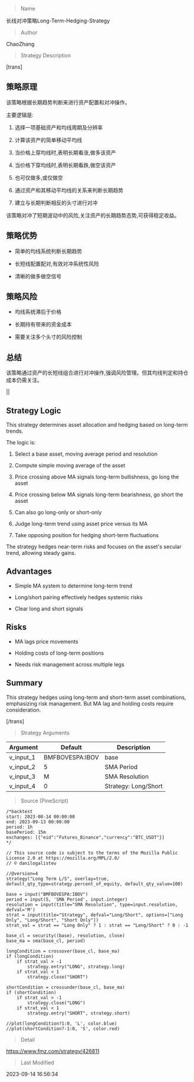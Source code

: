 
> Name

长线对冲策略Long-Term-Hedging-Strategy

> Author

ChaoZhang

> Strategy Description


[trans]  

## 策略原理

该策略根据长期趋势判断来进行资产配置和对冲操作。

主要逻辑是:

1. 选择一项基础资产和均线周期及分辨率

2. 计算该资产的简单移动平均线

3. 当价格上穿均线时,表明长期看涨,做多该资产

4. 当价格下穿均线时,表明长期看跌,做空该资产

5. 也可仅做多,或仅做空

6. 通过资产和其移动平均线的关系来判断长期趋势

7. 建立与长期判断相反的头寸进行对冲

该策略对冲了短期波动中的风险,关注资产的长期趋势态势,可获得稳定收益。

## 策略优势

- 简单的均线系统判断长期趋势

- 长短线配置配对,有效对冲系统性风险

- 清晰的做多做空信号

## 策略风险

- 均线系统滞后于价格

- 长期持有带来的资金成本

- 需要关注多个头寸的风险控制

## 总结

该策略通过资产的长短线组合进行对冲操作,强调风险管理。但其均线判定和持仓成本仍需关注。


||

## Strategy Logic

This strategy determines asset allocation and hedging based on long-term trends.

The logic is:

1. Select a base asset, moving average period and resolution

2. Compute simple moving average of the asset

3. Price crossing above MA signals long-term bullishness, go long the asset

4. Price crossing below MA signals long-term bearishness, go short the asset 

5. Can also go long-only or short-only

6. Judge long-term trend using asset price versus its MA

7. Take opposing position for hedging short-term fluctuations

The strategy hedges near-term risks and focuses on the asset's secular trend, allowing steady gains.

## Advantages

- Simple MA system to determine long-term trend

- Long/short pairing effectively hedges systemic risks 

- Clear long and short signals

## Risks

- MA lags price movements

- Holding costs of long-term positions

- Needs risk management across multiple legs

## Summary

This strategy hedges using long-term and short-term asset combinations, emphasizing risk management. But MA lag and holding costs require consideration.

[/trans]

> Strategy Arguments



|Argument|Default|Description|
|----|----|----|
|v_input_1|BMFBOVESPA:IBOV|base|
|v_input_2|5|SMA Period|
|v_input_3|M|SMA Resolution|
|v_input_4|0|Strategy: Long/Short|Long Only|Short Only|


> Source (PineScript)

``` pinescript
/*backtest
start: 2023-08-14 00:00:00
end: 2023-09-13 00:00:00
period: 1h
basePeriod: 15m
exchanges: [{"eid":"Futures_Binance","currency":"BTC_USDT"}]
*/

// This source code is subject to the terms of the Mozilla Public License 2.0 at https://mozilla.org/MPL/2.0/
// © danilogalisteu

//@version=4
strategy("Long Term L/S", overlay=true, default_qty_type=strategy.percent_of_equity, default_qty_value=100)

base = input("BMFBOVESPA:IBOV")
period = input(5, 'SMA Period', input.integer)
resolution = input(title="SMA Resolution", type=input.resolution, defval='M')
strat = input(title="Strategy", defval="Long/Short", options=["Long Only", "Long/Short", "Short Only"])
strat_val = strat == "Long Only" ? 1 : strat == "Long/Short" ? 0 : -1

base_cl = security((base), resolution, close)
base_ma = sma(base_cl, period)

longCondition = crossover(base_cl, base_ma)
if (longCondition)
    if strat_val > -1
        strategy.entry("LONG", strategy.long)
    if strat_val < 1
        strategy.close("SHORT")

shortCondition = crossunder(base_cl, base_ma)
if (shortCondition)
    if strat_val > -1
        strategy.close("LONG")
    if strat_val < 1
        strategy.entry("SHORT", strategy.short)

//plot(longCondition?1:0, 'L', color.blue)
//plot(shortCondition?-1:0, 'S', color.red)
```

> Detail

https://www.fmz.com/strategy/426811

> Last Modified

2023-09-14 16:56:34
